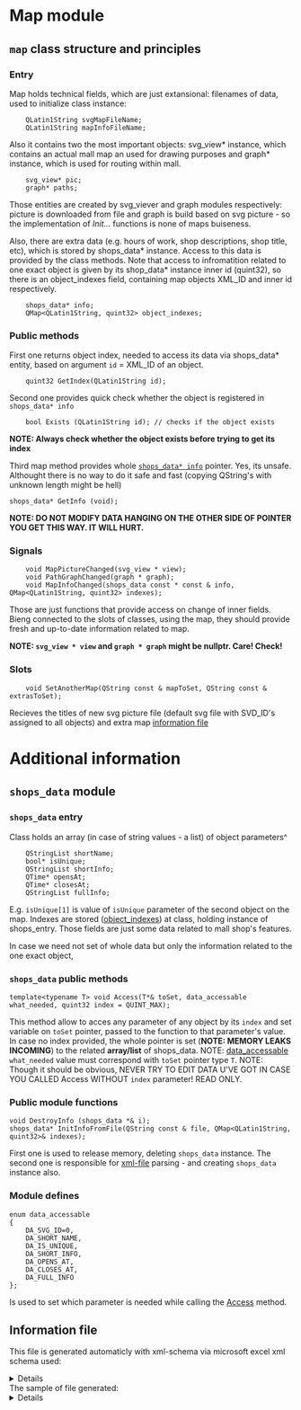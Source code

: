 # Map module

## `map` class structure and principles

### Entry
Map holds technical fields, which are just extansional: filenames of data, used to initialize class instance:
```    
    QLatin1String svgMapFileName; 
    QLatin1String mapInfoFileName; 
```    
Also it contains two the most important objects: svg_view* instance, which contains an actual mall map an used for drawing purposes and graph* instance, which is used for routing within mall.
```    
    svg_view* pic;
    graph* paths;
```   
Those entities are created by svg_viever and graph modules respectively: picture is downloaded from file and graph is build based on svg picture - so the implementation of _Init..._ functions is none of maps buiseness.

<a name="shops_data_in_map"></a>Also, there are extra data (e.g. hours of work, shop descriptions, shop title, etc), which is stored by shops_data* instance. Access to this data is provided by the class methods. Note that access to infromatition related to one exact object is given by its shop_data* instance inner id (quint32), so there is an object_indexes field, containing map objects XML_ID and inner id respectively.         
```  
    shops_data* info;
    QMap<QLatin1String, quint32> object_indexes; 
```   
### Public methods
First one returns object index, needed to access its data via shops_data* entity, based on argument `id` = XML_ID of an object.
```
    quint32 GetIndex(QLatin1String id); 
```
Second one provides quick check whether the object is registered in `shops_data* info`
```
    bool Exists (QLatin1String id); // checks if the object exists
```
**NOTE: Always check whether the object exists before trying to get its index**

Third map method provides whole [`shops_data* info`](#shops_data_in_map) pointer. Yes, its unsafe. Althought there is no way to do it safe and fast (copying QString's with unknown length might be hell)
```
shops_data* GetInfo (void);
```
**NOTE: DO NOT MODIFY DATA HANGING ON THE OTHER SIDE OF POINTER YOU GET THIS WAY. IT WILL HURT.**

### Signals
```
    void MapPictureChanged(svg_view * view);
    void PathGraphChanged(graph * graph);
    void MapInfoChanged(shops_data const * const & info, QMap<QLatin1String, quint32> indexes);
```
Those are just functions that provide access on change of inner fields. Bieng connected to the slots of classes, using the map, they should provide fresh and up-to-date information related to map.

**NOTE: `svg_view * view` and `graph * graph` might be nullptr. Care! Check!**

### Slots
```
    void SetAnotherMap(QString const & mapToSet, QString const & extrasToSet);
```
Recieves the titles of new svg picture file (default svg file with SVD_ID's assigned to all objects) and extra map [information file](#Information-file)

# Additional information

## `shops_data` module

### `shops_data` entry

Class holds an array (in case of string values - a list) of object parameters^
```
    QStringList shortName;
    bool* isUnique;
    QStringList shortInfo;
    QTime* opensAt;
    QTime* closesAt;
    QStringList fullInfo;
```
E.g. `isUnique[1]` is value of `isUnique` parameter of the second object on the map. Indexes are stored ([object_indexes](#shops_data_in_map)) at class, holding instance of shops_entry.
Those fields are just some data related to mall shop's features.


In case we need not set of whole data but only the information related to the one exact object, 

### `shops_data` public methods
<a name="Access"></a>
```
template<typename T> void Access(T*& toSet, data_accessable what_needed, quint32 index = QUINT_MAX);
```
This method allow to acces any parameter of any object by its `index` and set variable on `toSet` pointer, passed to the function to that parameter's value. In case no index provided, the whole pointer is set (**NOTE: MEMORY LEAKS INCOMING**) to the related **array/list** of shops_data.
NOTE: [data_accessable](#data_accessable) `what_needed` value must correspond with `toSet` pointer type `T`.
NOTE: Though it should be obvious, NEVER TRY TO EDIT DATA U'VE GOT IN CASE YOU CALLED Access WITHOUT `index` parameter! READ ONLY.

### Public module functions
```
void DestroyInfo (shops_data *& i);
shops_data* InitInfoFromFile(QString const & file, QMap<QLatin1String, quint32>& indexes);
```
First one is used to release memory, deleting `shops_data` instance.
The second one is responsible for [xml-file](#Information-file) parsing - and creating `shops_data` instance also.

### Module defines
<a name="data_accessable"></a>
```
enum data_accessable
{
    DA_SVG_ID=0,
    DA_SHORT_NAME,
    DA_IS_UNIQUE,
    DA_SHORT_INFO,
    DA_OPENS_AT,
    DA_CLOSES_AT,
    DA_FULL_INFO
};
```
Is used to set which parameter is needed while calling the [Access](#Access) method.

## Information file
This file is generated automaticly with xml-schema via microsoft excel
xml schema used:
<details>
  
```
  <?xml version="1.0" encoding="utf-8"?>
<xs:schema xmlns:xs="http://www.w3.org/2001/XMLSchema">

	<xs:element name="Info">
		<xs:complexType>
			<xs:sequence maxOccurs="1">
				<xs:element name="size" type ="xs:unsignedInt" />
				<xs:sequence>
					<xs:element ref="InfoLine" minOccurs="0" maxOccurs="unbounded"/>
				</xs:sequence>
			</xs:sequence>
		</xs:complexType>
	</xs:element>
	
	<xs:element name ="InfoLine">
		<xs:complexType>
			<xs:sequence>
				<xs:element name="SVG_ID" type ="xs:string" />
				<xs:element name="short_name" type ="xs:string" />
				<xs:element name="is_a_shop" type="xs:boolean" />
				<xs:element name="short_info" type ="xs:string" minOccurs="0" />
				<xs:element name="opens" type ="xs:time" minOccurs="0" />
				<xs:element name="closes" type ="xs:time" minOccurs="0" />
				<xs:element name="full_info" type ="xs:string" minOccurs="0" />
			</xs:sequence>
		</xs:complexType>
	</xs:element>
</xs:schema>
```
</details>
The sample of file generated:    
<details>
  
```
<?xml version="1.0" encoding="UTF-8" standalone="yes"?>
<Info>
	<size>2</size>
	<InfoLine>
		<SVG_ID>shop1_1</SVG_ID>
		<short_name>fancy diamond shop!</short_name>
		<is_a_shop>true</is_a_shop>
		<short_info>I've made it look like a description</short_info>
		<opens>09:05:00.000</opens>
		<closes>19:05:00.000</closes>
		<full_info>The best shop ever!
The best shop ever!
The best shop ever!
The best shop ever!
The best shop ever!</full_info>
	</InfoLine>
	<InfoLine>
		<SVG_ID>shop1_2</SVG_ID>
		<short_name>poor rectangle</short_name>
		<is_a_shop>true</is_a_shop>
		<short_info>The standard Lorem Ipsum passage, used since the 1500s</short_info>
		<opens>09:05:00.000</opens>
		<closes>19:05:00.000</closes>
		<full_info>Lorem ipsum dolor sit amet, consectetur adipiscing elit, sed do eiusmod tempor incididunt ut labore et dolore magna aliqua. Ut enim ad minim veniam, quis nostrud exercitation ullamco laboris nisi ut aliquip ex ea commodo consequat. Duis aute irure dolor in reprehenderit in voluptate velit esse cillum dolore eu fugiat nulla pariatur. Excepteur sint occaecat cupidatat non proident, sunt in culpa qui officia deserunt mollit anim id est laborum.</full_info>
	</InfoLine>
</Info>
```
</details>    
    
    
    
    
